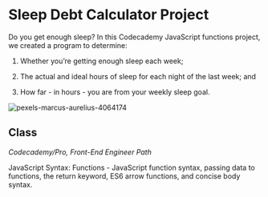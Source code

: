 # Sleep Debt Calculator Project

Do you get enough sleep? In this Codecademy JavaScript functions project, we created a program to determine:

1. Whether you’re getting enough sleep each week;

1. The actual and ideal hours of sleep for each night of the last week; and

1. How far - in hours - you are from your weekly sleep goal.



![pexels-marcus-aurelius-4064174](https://user-images.githubusercontent.com/60168324/122990461-cfb10600-d358-11eb-959b-839e04949e7a.jpg)



## Class
*Codecademy/Pro, Front-End Engineer Path*

JavaScript Syntax: Functions - JavaScript function syntax, passing data to functions, the return keyword, ES6 arrow functions, and concise body syntax.
